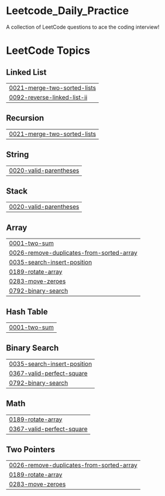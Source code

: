 # Leetcode_Daily_Practice
A collection of LeetCode questions to ace the coding interview! 

<!---LeetCode Topics Start-->
# LeetCode Topics
## Linked List
|  |
| ------- |
| [0021-merge-two-sorted-lists](https://github.com/Naman-Bansal-01/Leetcode_Daily_Practice/tree/master/0021-merge-two-sorted-lists) |
| [0092-reverse-linked-list-ii](https://github.com/Naman-Bansal-01/Leetcode_Daily_Practice/tree/master/0092-reverse-linked-list-ii) |
## Recursion
|  |
| ------- |
| [0021-merge-two-sorted-lists](https://github.com/Naman-Bansal-01/Leetcode_Daily_Practice/tree/master/0021-merge-two-sorted-lists) |
## String
|  |
| ------- |
| [0020-valid-parentheses](https://github.com/Naman-Bansal-01/Leetcode_Daily_Practice/tree/master/0020-valid-parentheses) |
## Stack
|  |
| ------- |
| [0020-valid-parentheses](https://github.com/Naman-Bansal-01/Leetcode_Daily_Practice/tree/master/0020-valid-parentheses) |
## Array
|  |
| ------- |
| [0001-two-sum](https://github.com/Naman-Bansal-01/Leetcode_Daily_Practice/tree/master/0001-two-sum) |
| [0026-remove-duplicates-from-sorted-array](https://github.com/Naman-Bansal-01/Leetcode_Daily_Practice/tree/master/0026-remove-duplicates-from-sorted-array) |
| [0035-search-insert-position](https://github.com/Naman-Bansal-01/Leetcode_Daily_Practice/tree/master/0035-search-insert-position) |
| [0189-rotate-array](https://github.com/Naman-Bansal-01/Leetcode_Daily_Practice/tree/master/0189-rotate-array) |
| [0283-move-zeroes](https://github.com/Naman-Bansal-01/Leetcode_Daily_Practice/tree/master/0283-move-zeroes) |
| [0792-binary-search](https://github.com/Naman-Bansal-01/Leetcode_Daily_Practice/tree/master/0792-binary-search) |
## Hash Table
|  |
| ------- |
| [0001-two-sum](https://github.com/Naman-Bansal-01/Leetcode_Daily_Practice/tree/master/0001-two-sum) |
## Binary Search
|  |
| ------- |
| [0035-search-insert-position](https://github.com/Naman-Bansal-01/Leetcode_Daily_Practice/tree/master/0035-search-insert-position) |
| [0367-valid-perfect-square](https://github.com/Naman-Bansal-01/Leetcode_Daily_Practice/tree/master/0367-valid-perfect-square) |
| [0792-binary-search](https://github.com/Naman-Bansal-01/Leetcode_Daily_Practice/tree/master/0792-binary-search) |
## Math
|  |
| ------- |
| [0189-rotate-array](https://github.com/Naman-Bansal-01/Leetcode_Daily_Practice/tree/master/0189-rotate-array) |
| [0367-valid-perfect-square](https://github.com/Naman-Bansal-01/Leetcode_Daily_Practice/tree/master/0367-valid-perfect-square) |
## Two Pointers
|  |
| ------- |
| [0026-remove-duplicates-from-sorted-array](https://github.com/Naman-Bansal-01/Leetcode_Daily_Practice/tree/master/0026-remove-duplicates-from-sorted-array) |
| [0189-rotate-array](https://github.com/Naman-Bansal-01/Leetcode_Daily_Practice/tree/master/0189-rotate-array) |
| [0283-move-zeroes](https://github.com/Naman-Bansal-01/Leetcode_Daily_Practice/tree/master/0283-move-zeroes) |
<!---LeetCode Topics End-->